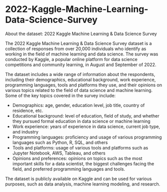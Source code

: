 # 2022-Kaggle-Machine-Learning-Data-Science-Survey
About the dataset: 2022 Kaggle Machine Learning &amp; Data Science Survey

The 2022 Kaggle Machine Learning & Data Science Survey dataset is a collection of responses from over 20,000 individuals who identify as working in the field of machine learning and data science. The survey was conducted by Kaggle, a popular online platform for data science competitions and community learning, in August and September of 2022.

The dataset includes a wide range of information about the respondents, including their demographics, educational background, work experience, programming languages, tools and platforms they use, and their opinions on various topics related to the field of data science and machine learning. Some of the key topics covered in the survey include:

- Demographics: age, gender, education level, job title, country of residence, etc.
- Educational background: level of education, field of study, and whether they pursued formal education in data science or machine learning
- Work experience: years of experience in data science, current job type, and industry
- Programming languages: proficiency and usage of various programming languages such as Python, R, SQL, and others
- Tools and platforms: usage of various tools and platforms such as Jupyter Notebook, AWS, Tableau, and others
- Opinions and preferences: opinions on topics such as the most important skills for a data scientist, the biggest challenges facing the field, and preferred programming languages and tools.

The dataset is publicly available on Kaggle and can be used for various purposes, such as data analysis, machine learning modeling, and research.
